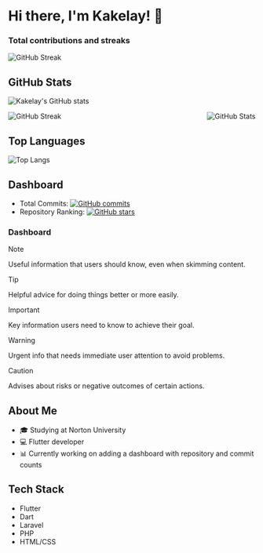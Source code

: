 <!-- Introduction -->
# Hi there, I'm Kakelay! 👋
### Total contributions and streaks
![GitHub Streak](https://github-readme-streak-stats.herokuapp.com/?user=kakelay)

## GitHub Stats
![Kakelay's GitHub stats](https://github-readme-stats.vercel.app/api?username=kakelay&show_icons=true&theme=radical)

<div style="display:flex; justify-content: space-between;">
    <img src="https://github-readme-streak-stats.herokuapp.com/?user=kakelay" alt="GitHub Streak" />
    <img src="https://github-readme-stats.vercel.app/api?username=kakelay&show_icons=true&theme=radical" alt="GitHub Stats" />
</div>



## Top Languages
![Top Langs](https://github-readme-stats.vercel.app/api/top-langs/?username=kakelay&layout=compact)
## Dashboard
- Total Commits: [![GitHub commits](https://img.shields.io/github/commits-since/kakelay/kakelay/latest)](https://github.com/kakelay/kakelay/commits/main)
- Repository Ranking: [![GitHub stars](https://img.shields.io/github/stars/kakelay/kakelay)](https://github.com/kakelay/kakelay/stargazers)


### Dashboard
 
> [!NOTE]
> Useful information that users should know, even when skimming content.

> [!TIP]
> Helpful advice for doing things better or more easily.

> [!IMPORTANT]
> Key information users need to know to achieve their goal.

> [!WARNING]
> Urgent info that needs immediate user attention to avoid problems.

> [!CAUTION]
> Advises about risks or negative outcomes of certain actions.

## About Me
- 🎓 Studying at Norton University
- 💻 Flutter developer
- 📊 Currently working on adding a dashboard with repository and commit counts

## Tech Stack
- Flutter
- Dart
- Laravel
- PHP
- HTML/CSS 



